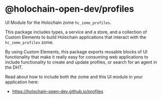 # @holochain-open-dev/profiles

UI Module for the Holochain zome `hc_zome_profiles`.

This package includes types, a service and a store, and a collection of Custom Elements to build Holochain applications that interact with the `hc_zome_profiles` zome. 

By using Custom Elements, this package exports reusable blocks of UI functionality that make it really easy for consuming web applications to include functionality to create and update profiles, or search for an agent in the DHT.

Read about how to include both the zome and this UI module in your application here:

- https://holochain-open-dev.github.io/profiles